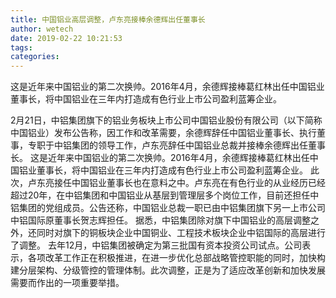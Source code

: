 ```yaml
---
title: 中国铝业高层调整，卢东亮接棒余德辉出任董事长
author: wetech
date: 2019-02-22 10:21:53
tags: 
categories: 
---
```

这是近年来中国铝业的第二次换帅。2016年4月，余德辉接棒葛红林出任中国铝业董事长，将中国铝业在三年内打造成有色行业上市公司盈利蓝筹企业。
<!-- more -->
2月21日，中铝集团旗下的铝业务板块上市公司中国铝业股份有限公司（以下简称中国铝业）发布公告称，因工作和改革需要，余德辉辞任中国铝业董事长、执行董事，专职于中铝集团的领导工作，卢东亮辞任中国铝业总裁并接棒余德辉出任董事长。
这是近年来中国铝业的第二次换帅。2016年4月，余德辉接棒葛红林出任中国铝业董事长，将中国铝业在三年内打造成有色行业上市公司盈利蓝筹企业。
此次，卢东亮接任中国铝业董事长也在意料之中。卢东亮在有色行业的从业经历已经超过20年，在中铝集团和中国铝业从基层到管理层多个岗位工作，目前还担任中铝集团的党组成员。公告还称，中国铝业总裁一职已由中铝集团旗下另一上市公司中铝国际原董事长贺志辉担任。
据悉，中铝集团除对旗下中国铝业的高层调整之外，还同时对旗下的铜板块企业中国铜业、工程技术板块企业中铝国际的高层进行了调整。
去年12月，中铝集团被确定为第三批国有资本投资公司试点。公司表示，各项改革工作正在积极推进，在进一步优化总部战略管控职能的同时，加快构建分层架构、分级管控的管理体制。此次调整，正是为了适应改革创新和加快发展需要而作出的一项重要举措。
 
 
